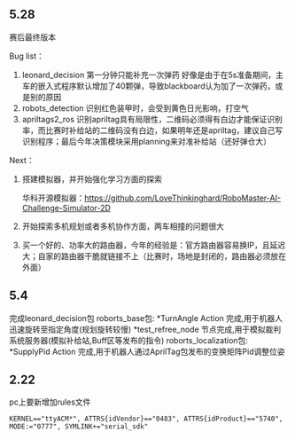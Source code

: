 ## 5.28
赛后最终版本

Bug list：
1. leonard_decision 第一分钟只能补充一次弹药
好像是由于在5s准备期间，主车的嵌入式程序默认增加了40颗弹，导致blackboard认为加了一次弹药，或是别的原因
2. robots_detection 识别红色装甲时，会受到黄色日光影响，打空气
3. apriltags2_ros 识别apriltag具有局限性，二维码必须得有白边才能保证识别率，而比赛时补给站的二维码没有白边，如果明年还是apriltag，建议自己写识别程序；最后今年决策模块采用planning来对准补给站（还好弹仓大）

Next：
1. 搭建模拟器，并开始强化学习方面的探索

    华科开源模拟器：https://github.com/LoveThinkinghard/RoboMaster-AI-Challenge-Simulator-2D

2. 开始探索多机规划或者多机协作方面，两车相撞的问题很大
3. 买一个好的、功率大的路由器，今年的经验是：官方路由器容易换IP，且延迟大；自家的路由器干脆就链接不上（比赛时，场地是封闭的，路由器必须放在外面）

## 5.4
完成leonard_decision包
roborts_base包:
*TurnAngle Action 完成,用于机器人迅速旋转至指定角度(规划旋转较慢)
*test_refree_node 节点完成,用于模拟裁判系统服务器(模拟补给站,Buff区等发布的指令)
roborts_localization包:
*SupplyPid Action 完成,用于机器人通过AprilTag包发布的变换矩阵Pid调整位姿

## 2.22
pc上要新增加rules文件
```
KERNEL=="ttyACM*", ATTRS{idVendor}=="0483", ATTRS{idProduct}=="5740", MODE:="0777", SYMLINK+="serial_sdk"
```
